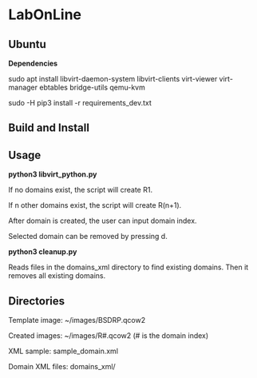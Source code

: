 # LabOnLine


## Ubuntu


**Dependencies**

sudo apt install libvirt-daemon-system libvirt-clients virt-viewer virt-manager ebtables bridge-utils qemu-kvm

sudo -H pip3 install -r requirements_dev.txt


## Build and Install


## Usage

**python3 libvirt_python.py**

If no domains exist, the script will create R1.

If n other domains exist, the script will create R(n+1).

After domain is created, the user can input domain index.

Selected domain can be removed by pressing d.


**python3 cleanup.py**

Reads files in the domains_xml directory to find existing domains.
Then it removes all existing domains.


## Directories

Template image: ~/images/BSDRP.qcow2

Created images: ~/images/R#.qcow2   (# is the domain index)

XML sample: sample_domain.xml

Domain XML files: domains_xml/
